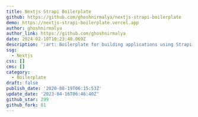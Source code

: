 ```yaml
---
title: Nextjs Strapi Boilerplate
github: https://github.com/ghoshnirmalya/nextjs-strapi-boilerplate
demo: https://nextjs-strapi-boilerplate.vercel.app
author: ghoshnirmalya
author_link: https://github.com/ghoshnirmalya
date: 2024-02-18T10:23:48.069Z
description: ':art: Boilerplate for building applications using Strapi and Next.js'
ssg:
  - Nextjs
css: []
cms: []
category:
  - Boilerplate
draft: false
publish_date: '2020-08-19T06:15:53Z'
update_date: '2023-04-16T06:46:40Z'
github_star: 299
github_fork: 81
---
```

